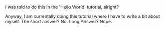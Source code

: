 I was told to do this in the 'Hello World' tutorial, alright?

Anyway, I am currentally doing this tutorial where I have to write a bit about myself.
The short answer?
No.
Long Answer?
Nope.
